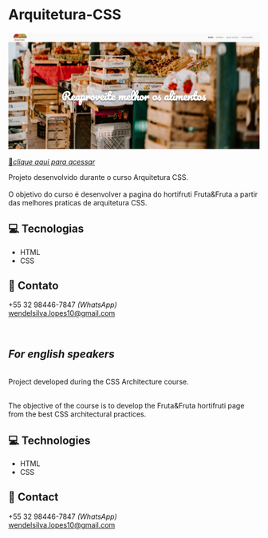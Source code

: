 # Arquitetura-CSS

![preview](./assets/img/preview.png)


[🔗*clique aqui para acessar*](https://wendellsjf.github.io/Curso---Arquitetura-Css/)

Projeto desenvolvido durante o curso Arquitetura CSS.<br> 
<br>
O objetivo do curso é desenvolver a pagina do hortifruti Fruta&Fruta a partir das melhores
praticas de arquitetura CSS.

## 💻 Tecnologias
- HTML
- CSS

## 📩 Contato

+55 32 98446-7847 *(WhatsApp)* <br>
wendelsilva.lopes10@gmail.com

<br>

## *For english speakers*
<br>
Project developed during the CSS Architecture course.<br>

<br>The objective of the course is to develop the Fruta&Fruta hortifruti page from the best
CSS architectural practices.

## 💻 Technologies
- HTML
- CSS

## 📩 Contact
+55 32 98446-7847 *(WhatsApp)* <br>
wendelsilva.lopes10@gmail.com
